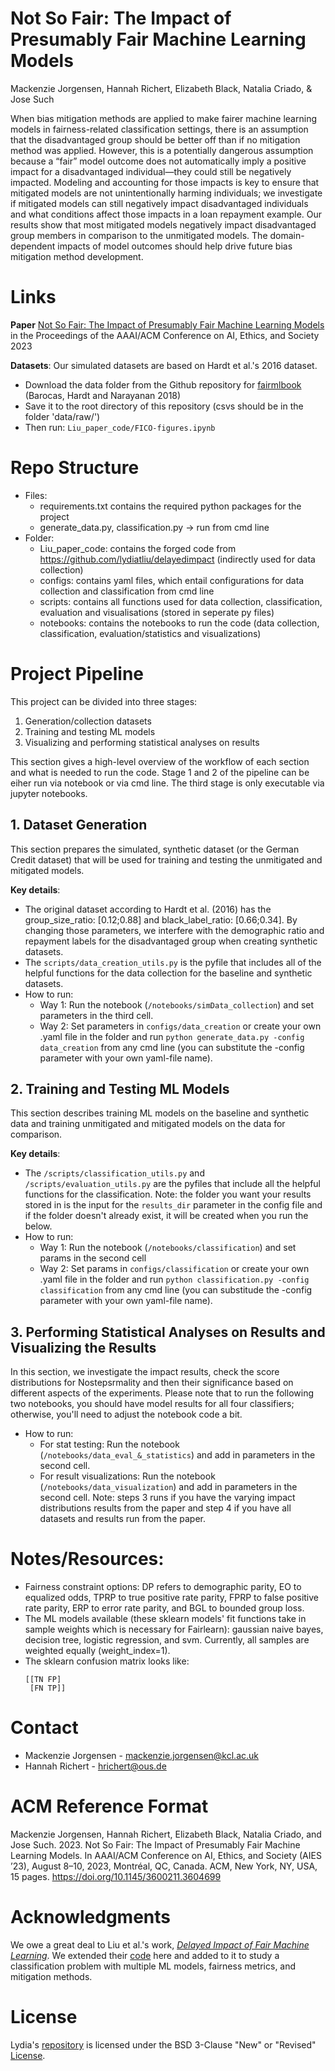 # Not So Fair: The Impact of Presumably Fair Machine Learning Models
Mackenzie Jorgensen, Hannah Richert, Elizabeth Black, Natalia Criado, & Jose Such


When bias mitigation methods are applied to make fairer machine learning models in fairness-related classification settings, there is an assumption that the disadvantaged group should be better off than if no mitigation method was applied. However, this is a potentially dangerous assumption because a “fair” model outcome does not automatically imply a positive impact for a disadvantaged individual—they could still be negatively impacted. Modeling and accounting for those impacts is key to ensure that mitigated models are not unintentionally harming individuals; we investigate if mitigated models can still negatively impact disadvantaged individuals and what conditions affect those impacts in a loan repayment example. Our results show that most mitigated models negatively impact disadvantaged group members in comparison to the unmitigated models. The domain-dependent impacts of model outcomes should help drive future bias mitigation method development.

# Links
**Paper** [Not So Fair: The Impact of Presumably Fair Machine Learning Models](https://kclpure.kcl.ac.uk/portal/en/publications/not-so-fair-the-impact-of-presumably-fair-machine-learning-models) in the Proceedings of the AAAI/ACM Conference on AI, Ethics, and Society 2023 

**Datasets**:
Our simulated datasets are based on Hardt et al.'s 2016 dataset. 
- Download the data folder from the Github repository for [fairmlbook](https://github.com/fairmlbook/fairmlbook.github.io/tree/master/code/creditscore) (Barocas, Hardt and Narayanan 2018)
- Save it to the root directory of this repository (csvs should be in the folder 'data/raw/')
- Then run: ```Liu_paper_code/FICO-figures.ipynb```

# Repo Structure
 - Files:
    - requirements.txt contains the required python packages for the project
    - generate_data.py, classification.py -> run from cmd line
 - Folder:
    - Liu_paper_code: contains the forged code from https://github.com/lydiatliu/delayedimpact (indirectly used for data collection)
    - configs: contains yaml files, which entail configurations for data collection and classification from cmd line
    - scripts: contains all functions used for data collection, classification, evaluation and visualisations (stored in seperate py files)
    - notebooks: contains the notebooks to run the code (data collection, classification, evaluation/statistics and visualizations)

# Project Pipeline

This project can be divided into three stages:
1. Generation/collection datasets
2. Training and testing ML models
3. Visualizing and performing statistical analyses on results

This section gives a high-level overview of the workflow of each section and what is needed to run the code.
Stage 1 and 2 of the pipeline can be eiher run via notebook or via cmd line. The third stage is only executable via jupyter notebooks.

## 1. Dataset Generation

This section prepares the simulated, synthetic dataset (or the German Credit dataset) that will be used for training and testing the unmitigated and mitigated models. 
  
**Key details**:
- The original dataset according to Hardt et al. (2016) has the group_size_ratio: [0.12;0.88] and black_label_ratio: [0.66;0.34]. 
  By changing those parameters, we interfere with the demographic ratio and repayment labels for the disadvantaged group when creating synthetic datasets.
- The ```scripts/data_creation_utils.py``` is the pyfile that includes all of the helpful functions for the data collection for the baseline and synthetic datasets.
- How to run:
  - Way 1: Run the notebook (```/notebooks/simData_collection```) and set parameters in the third cell.
  - Way 2: Set parameters in ```configs/data_creation``` or create your own .yaml file in the folder and run ```python generate_data.py -config data_creation``` from any cmd line (you can substitute the -config parameter with your own yaml-file name).

## 2. Training and Testing ML Models

This section describes training ML models on the baseline and synthetic data and training unmitigated and mitigated models on the data for comparison. 

**Key details**:
- The ```/scripts/classification_utils.py``` and ```/scripts/evaluation_utils.py``` are the pyfiles that include all the helpful functions for the classification. Note: the folder you want your results stored in is the input for the ```results_dir``` parameter in the config file and if the folder doesn't already exist, it will be created when you run the below. 
- How to run:
  - Way 1: Run the notebook (```/notebooks/classification```) and set params in the second cell
  - Way 2: Set params in ```configs/classification``` or create your own .yaml file in the folder and run ```python classification.py -config classification``` from any cmd line (you can substitude the -config parameter with your own yaml-file name). 


## 3. Performing Statistical Analyses on Results and Visualizing the Results

In this section, we investigate the impact results, check the score distributions for Nostepsrmality and then their significance based on different aspects of the experiments. Please note that to run the following two notebooks, you should have model results for all four classifiers; otherwise, you'll need to adjust the notebook code a bit.
- How to run: 
  - For stat testing: Run the notebook (```/notebooks/data_eval_&_statistics```) and add in parameters in the second cell.
  - For result visualizations: Run the notebook (```/notebooks/data_visualization```) and add in parameters in the second cell. Note: steps 3 runs if you have the varying impact distributions results from the paper and step 4 if you have all datasets and results run from the paper.

<!-- NOTES -->
# Notes/Resources:
- Fairness constraint options: DP refers to demographic parity, EO to equalized odds, TPRP to true positive rate parity, FPRP to false positive rate parity, ERP to error rate parity, and BGL to bounded group loss.
- The ML models available (these sklearn models' fit functions take in sample weights which is necessary for Fairlearn): gaussian naive bayes, decision tree, logistic regression, and svm. Currently, all samples are weighted equally (weight_index=1).
- The sklearn confusion matrix looks like:
  ```
  [[TN FP]
   [FN TP]]
  ```

<!-- CONTACT -->
# Contact
* Mackenzie Jorgensen - mackenzie.jorgensen@kcl.ac.uk
* Hannah Richert - hrichert@ous.de

# ACM Reference Format
Mackenzie Jorgensen, Hannah Richert, Elizabeth Black, Natalia Criado, and Jose Such. 2023. Not So Fair: The Impact of Presumably Fair Machine Learning Models. In AAAI/ACM Conference on AI, Ethics, and Society (AIES ’23), August 8–10, 2023, Montréal, QC, Canada. ACM, New York, NY, USA, 15 pages. https://doi.org/10.1145/3600211.3604699

<!-- ACKNOWLEDGEMENTS -->
# Acknowledgments
We owe a great deal to Liu et al.'s work, [*Delayed Impact of Fair Machine Learning*](https://arxiv.org/abs/1803.04383). We extended their [code](https://github.com/lydiatliu/delayedimpact) here and added to it to study a classification problem with 
multiple ML models, fairness metrics, and mitigation methods. 

<!-- License -->
# License
Lydia's [repository](https://github.com/lydiatliu/delayedimpact) is licensed under the BSD 3-Clause "New" or "Revised" [License](https://github.com/lydiatliu/delayedimpact/blob/master/LICENSE).
